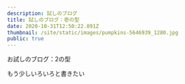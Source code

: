 ```yaml
---
description: 試しのブログ
title: 試しのブログ：壱の型
date: 2020-10-31T12:50:22.891Z
thumbnail: /site/static/images/pumpkins-5646939_1280.jpg
public: true
---
```

お試しのブログ：2の型



もう少しいろいろと書きたい